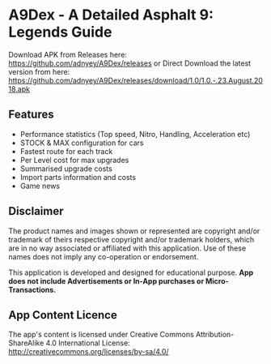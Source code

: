 # A9Dex - A Detailed Asphalt 9: Legends Guide

Download APK from Releases here: https://github.com/adnyey/A9Dex/releases
or Direct Download the latest version from here: https://github.com/adnyey/A9Dex/releases/download/1.0/1.0.-.23.August.2018.apk

## Features

* Performance statistics (Top speed, Nitro, Handling, Acceleration etc)
* STOCK & MAX configuration for cars
* Fastest route for each track
* Per Level cost for max upgrades
* Summarised upgrade costs
* Import parts information and costs
* Game news

## Disclaimer

The product names and images shown or represented are copyright and/or trademark of theirs respective copyright and/or trademark holders, which are in no way associated or affiliated with this application. Use of these names does not imply any co-operation or endorsement.

This application is developed and designed for educational purpose. **App does not include Advertisements or In-App purchases or Micro-Transactions.**


## App Content Licence

The app's content is licensed under Creative Commons Attribution-ShareAlike 4.0 International License: http://creativecommons.org/licenses/by-sa/4.0/
